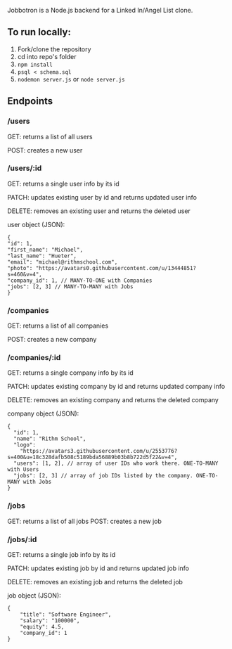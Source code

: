 Jobbotron is a Node.js backend for a Linked In/Angel List clone.

## To run locally:

1. Fork/clone the repository
2. cd into repo's folder
3. `npm install`
4. `psql < schema.sql`
5. `nodemon server.js` or `node server.js`

## Endpoints

### /users

GET: returns a list of all users

POST: creates a new user

### /users/:id

GET: returns a single user info by its id

PATCH: updates existing user by id and returns updated user info

DELETE: removes an existing user and returns the deleted user

user object (JSON):

```
{
"id": 1,
"first_name": "Michael",
"last_name": "Hueter",
"email": "michael@rithmschool.com",
"photo": "https://avatars0.githubusercontent.com/u/13444851?s=460&v=4",
"company_id": 1, // MANY-TO-ONE with Companies
"jobs": [2, 3] // MANY-TO-MANY with Jobs
}
```

### /companies

GET: returns a list of all companies

POST: creates a new company

### /companies/:id

GET: returns a single company info by its id

PATCH: updates existing company by id and returns updated company info

DELETE: removes an existing company and returns the deleted company

company object (JSON):

```
{
  "id": 1,
  "name": "Rithm School",
  "logo":
    "https://avatars3.githubusercontent.com/u/2553776?s=400&u=18c328dafb508c5189bda56889b03b8b722d5f22&v=4",
  "users": [1, 2], // array of user IDs who work there. ONE-TO-MANY with Users
  "jobs": [2, 3] // array of job IDs listed by the company. ONE-TO-MANY with Jobs
}
```

### /jobs

GET: returns a list of all jobs
POST: creates a new job

### /jobs/:id

GET: returns a single job info by its id

PATCH: updates existing job by id and returns updated job info

DELETE: removes an existing job and returns the deleted job

job object (JSON):

```
{
    "title": "Software Engineer",
    "salary": "100000",
    "equity": 4.5,
    "company_id": 1
}
```
